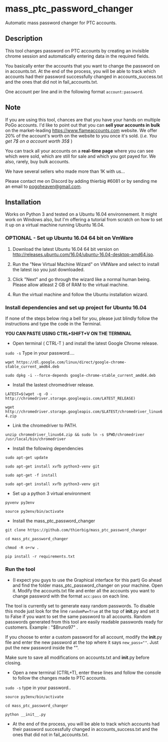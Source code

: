# mass_ptc_password_changer
Automatic mass password changer for PTC accounts.

## Description
This tool changes password on PTC accounts by creating an invisible chrome session and automatically entering data in the required fields.

You basically enter the accounts that you want to change the password on in accounts.txt. At the end of the process, you will be able to track which accounts had their password successfully changed in accounts_success.txt and the ones that did not in fail_accounts.txt.

One account per line and in the following format `account:password`.

## Note
If you are using this tool, chances are that you have your hands on multiple PoGo accounts. I'd like to point out that you can **sell your accounts in bulk** on the market-leading https://www.flameaccounts.com website. We offer 20% of the account's worth on the website to you once it's sold. (_i.e. You get 7$ on a account worth 35$_ )

You can track all your accounts on a **real-time page** where you can see which were sold, which are still for sale and which you got payed for. We also, rarely, buy bulk accounts.

We have several sellers who made more than 1K with us...

Please contact me on Discord by adding thierbig #6081 or by sending me an email to pogoheaven@gmail.com.

## Installation

Works on Python 3 and tested on a Ubuntu 16.04 environnement. It might work on Windows also, but I'm offering a tutorial from scratch on how to set it up on a virtual machine running Ubuntu 16.04.


### OPTIONAL - Set up Ubuntu 16.04 64 bit on VmWare

1. Download the latest Ubuntu 16.04 64 bit version on http://releases.ubuntu.com/16.04/ubuntu-16.04-desktop-amd64.iso.

2. Run the "New Virtual Machine Wizard" on VMWare and select to install the latest iso you just downloaded.

3. Click "Next" and go through the wizard like a normal human being. Please allow atleast 2 GB of RAM to the virtual machine.

4. Run the virtual machine and follow the Ubuntu installation wizard.


### Install dependencies and set up project for Ubuntu 16.04

If none of the steps below ring a bell for you, please just blindly follow the instructions and type the code in the Terminal.

**YOU CAN PASTE USING CTRL+SHIFT+V ON THE TERMINAL**

* Open terminal ( CTRL-T ) and install the latest Google Chrome release.

`sudo -s` Type in your password....

`wget https://dl.google.com/linux/direct/google-chrome-stable_current_amd64.deb`

`sudo dpkg -i --force-depends google-chrome-stable_current_amd64.deb`

* Install the lastest chromedriver release.

`LATEST=$(wget -q -O - http://chromedriver.storage.googleapis.com/LATEST_RELEASE)`

`wget http://chromedriver.storage.googleapis.com/$LATEST/chromedriver_linux64.zip`

* Link the chromedriver to PATH.

`unzip chromedriver_linux64.zip && sudo ln -s $PWD/chromedriver /usr/local/bin/chromedriver`

* Install the following dependencies

`sudo apt-get update`

`sudo apt-get install xvfb python3-venv git`

`sudo apt-get -f install`

`sudo apt-get install xvfb python3-venv git`

* Set up a python 3 virtual environment

`pyvenv py3env`

`source py3env/bin/activate`

* Install the mass_ptc_password_changer

`git clone https://github.com/thierbig/mass_ptc_password_changer`

`cd mass_ptc_password_changer`

`chmod -R o+rw .`

`pip install -r requirements.txt`

### Run the tool
* (I expect you guys to use the Graphical interface for this part)
Go ahead and find the folder mass_ptc_password_changer on your machine. Open it. Modify the accounts.txt file and enter all the accounts you want to change password with the format `acc:pass` on each line.

The tool is currently set to generate easy random passwords. To disable this mode just look for the line `randomPw=True` at the top of __init__.py and set it to False if you want to set the same password to all accounts. Random passwords generated from this tool are easily readable passwords ready for customers. Example : "$Bruno97" .

If you choose to enter a custom password for all account, modify the __init__.py file and enter the new password at the top where it says `new_pass=""`. Just put the new password inside the "".

Make sure  to save all modifications on accounts.txt and __init__.py before closing.

* Open a new terminal (CTRL+T), enter these lines and follow the console to follow the changes made to PTC accounts.

`sudo -s` type in your password..

`source py3env/bin/activate`

`cd mass_ptc_password_changer`

`python __init__.py`

* At the end of the process, you will be able to track which accounts had their password successfully changed in accounts_success.txt and the ones that did not in fail_accounts.txt.

